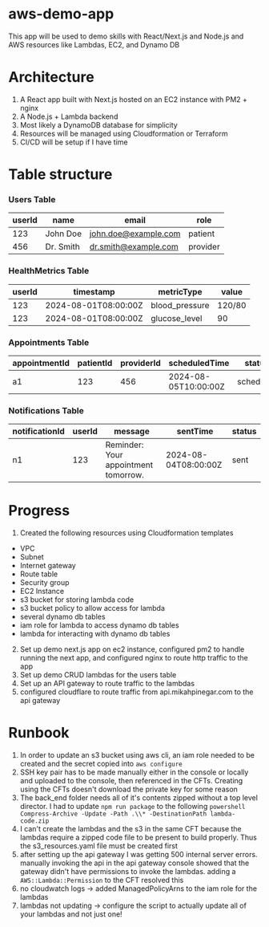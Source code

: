# aws-demo-app
This app will be used to demo skills with React/Next.js and Node.js and AWS resources like Lambdas, EC2, and Dynamo DB

# Architecture
1. A React app built with Next.js hosted on an EC2 instance with PM2 + nginx
2. A Node.js + Lambda backend
3. Most likely a DynamoDB database for simplicity
4. Resources will be managed using Cloudformation or Terraform
5. CI/CD will be setup if I have time

# Table structure 

### Users Table
| userId | name      | email                  | role     |
|--------|-----------|------------------------|----------|
| 123    | John Doe  | john.doe@example.com   | patient  |
| 456    | Dr. Smith | dr.smith@example.com   | provider |

### HealthMetrics Table
| userId | timestamp            | metricType     | value   |
|--------|----------------------|----------------|---------|
| 123    | 2024-08-01T08:00:00Z | blood_pressure | 120/80  |
| 123    | 2024-08-01T08:00:00Z | glucose_level  | 90      |

### Appointments Table
| appointmentId | patientId | providerId | scheduledTime         | status     |
|---------------|-----------|------------|-----------------------|------------|
| a1            | 123       | 456        | 2024-08-05T10:00:00Z  | scheduled  |

### Notifications Table
| notificationId | userId | message                              | sentTime              | status |
|----------------|--------|--------------------------------------|-----------------------|--------|
| n1             | 123    | Reminder: Your appointment tomorrow. | 2024-08-04T08:00:00Z  | sent   |


# Progress
1. Created the following resources using Cloudformation templates
- VPC
- Subnet
- Internet gateway
- Route table
- Security group
- EC2 Instance
- s3 bucket for storing lambda code
- s3 bucket policy to allow access for lambda
- several dynamo db tables
- iam role for lambda to access dynamo db tables
- lambda for interacting with dynamo db tables
2. Set up demo next.js app on ec2 instance, configured pm2 to handle running the next app, and configured nginx to route http traffic to the app
3. Set up demo CRUD lambdas for the users table
4. Set up an API gateway to route traffic to the lambdas
5. configured cloudflare to route traffic from api.mikahpinegar.com to the api gateway

# Runbook
1. In order to update an s3 bucket using aws cli, an iam role needed to be created and the secret copied into `aws configure`
2. SSH key pair has to be made manually either in the console or locally and uploaded to the console, then referenced in the CFTs. Creating using the CFTs doesn't download the private key for some reason
3. The back_end folder needs all of it's contents zipped without a top level director. I had to update `npm run package` to the following `powershell Compress-Archive -Update -Path .\\* -DestinationPath lambda-code.zip`
4. I can't create the lambdas and the s3 in the same CFT because the lambdas require a zipped code file to be present to build properly. Thus the s3_resources.yaml file must be created first
5. after setting up the api gateway I was getting 500 internal server errors. manually invoking the api in the api gateway console showed that the gateway didn't have permissions to invoke the lambdas. adding a `AWS::Lambda::Permission` to the CFT resolved this
6. no cloudwatch logs -> added ManagedPolicyArns to the iam role for the lambdas
7. lambdas not updating -> configure the script to actually update all of your lambdas and not just one!
